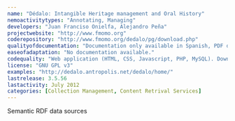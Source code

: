 ```yaml
---
name: "Dédalo: Intangible Heritage management and Oral History"
nemoactivitytypes: "Annotating, Managing"
developers: "Juan Franciso Onielfa, Alejandro Peña"
projectwebsite: "http://www.fmomo.org"
coderepository: "http://www.fmomo.org/dedalo/pg/download.php"
qualityofdocumentation: "Documentation only available in Spanish, PDF documents."
easeofadaptation: "No documentation available."
codequality: "Web application (HTML, CSS, Javascript, PHP, MySQL). Download only possible after registration, code not available."
license: "GNU GPL v3"
examples: "http://dedalo.antropolis.net/dedalo/home/"
lastrelease: 3.5.56
lastactivity: July 2012
categories: [Collection Management, Content Retrival Services]
---
```

Semantic RDF data sources
